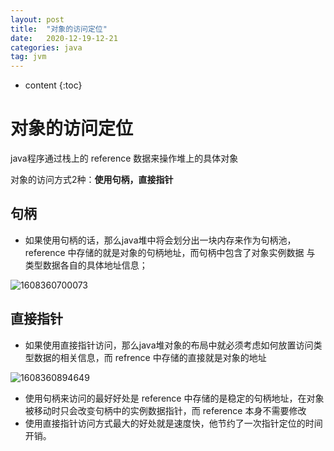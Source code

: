 ```yaml
---
layout: post
title:  "对象的访问定位"
date:   2020-12-19-12-21
categories: java
tag: jvm
---
```


* content
{:toc}
# 对象的访问定位

java程序通过栈上的 reference 数据来操作堆上的具体对象

对象的访问方式2种：**使用句柄，直接指针**

## 句柄

- 如果使用句柄的话，那么java堆中将会划分出一块内存来作为句柄池， reference 中存储的就是对象的句柄地址，而句柄中包含了对象实例数据 与 类型数据各自的具体地址信息；

![1608360700073](C:\Users\yanglei\AppData\Roaming\Typora\typora-user-images\1608360700073.png)

## 直接指针

- 如果使用直接指针访问，那么java堆对象的布局中就必须考虑如何放置访问类型数据的相关信息，而 refrence 中存储的直接就是对象的地址

![1608360894649](C:\Users\yanglei\AppData\Roaming\Typora\typora-user-images\1608360894649.png)

- 使用句柄来访问的最好好处是 reference 中存储的是稳定的句柄地址，在对象被移动时只会改变句柄中的实例数据指针，而 reference 本身不需要修改
- 使用直接指针访问方式最大的好处就是速度快，他节约了一次指针定位的时间开销。

































